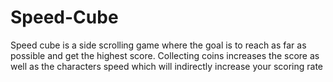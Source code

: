# Speed-Cube

Speed cube is a side scrolling game where the goal is to reach as far as possible and get the highest score. Collecting coins increases the score as well as the characters speed which will indirectly increase your scoring rate
